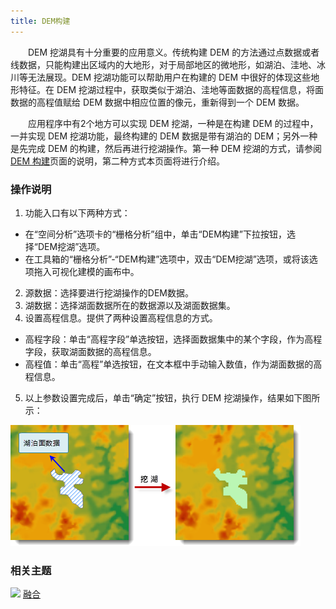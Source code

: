 ```yaml
---
title: DEM构建
---
```


　　DEM 挖湖具有十分重要的应用意义。传统构建 DEM 的方法通过点数据或者线数据，只能构建出区域内的大地形，对于局部地区的微地形，如湖泊、洼地、冰川等无法展现。DEM 挖湖功能可以帮助用户在构建的 DEM 中很好的体现这些地形特征。在 DEM 挖湖过程中，获取类似于湖泊、洼地等面数据的高程信息，将面数据的高程值赋给 DEM 数据中相应位置的像元，重新得到一个 DEM 数据。

　　应用程序中有2个地方可以实现 DEM 挖湖，一种是在构建 DEM 的过程中，一并实现 DEM 挖湖功能，最终构建的 DEM 数据是带有湖泊的 DEM；另外一种是先完成 DEM 的构建，然后再进行挖湖操作。第一种 DEM 挖湖的方式，请参阅[DEM 构建](TerrqinBuilder.html)页面的说明，第二种方式本页面将进行介绍。



### 操作说明

1. 功能入口有以下两种方式：
  - 在“空间分析”选项卡的“栅格分析”组中，单击“DEM构建”下拉按钮，选择“DEM挖湖”选项。
  - 在工具箱的“栅格分析”-“DEM构建”选项中，双击“DEM挖湖”选项，或将该选项拖入可视化建模的画布中。
2. 源数据：选择要进行挖湖操作的DEM数据。
3. 湖数据：选择湖面数据所在的数据源以及湖面数据集。
4. 设置高程信息。提供了两种设置高程信息的方式。 
  - 高程字段：单击“高程字段”单选按钮，选择面数据集中的某个字段，作为高程字段，获取湖面数据的高程信息。
  - 高程值：单击“高程”单选按钮，在文本框中手动输入数值，作为湖面数据的高程信息。 
5. 以上参数设置完成后，单击“确定”按钮，执行 DEM 挖湖操作，结果如下图所示：

  ![](img/TerrainBuilderLake.png)


### 相关主题

![](img/smalltitle.png) [融合](Datafuse.html)



